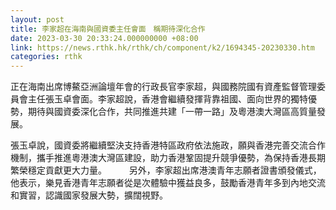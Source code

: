 ```yaml
---
layout: post
title: 李家超在海南與國資委主任會面　稱期待深化合作
date: 2023-03-30 20:33:24.000000000 +08:00
link: https://news.rthk.hk/rthk/ch/component/k2/1694345-20230330.htm
categories: rthk
---
```


正在海南出席博鰲亞洲論壇年會的行政長官李家超，與國務院國有資產監督管理委員會主任張玉卓會面。李家超說，香港會繼續發揮背靠祖國、面向世界的獨特優勢，期待與國資委深化合作，共同推進共建「一帶一路」及粵港澳大灣區高質量發展。

張玉卓說，國資委將繼續堅決支持香港特區政府依法施政，願與香港完善交流合作機制，攜手推進粵港澳大灣區建設，助力香港鞏固提升競爭優勢，為保持香港長期繁榮穩定貢獻更大力量。
　　 
另外，李家超出席港澳青年志願者證書頒發儀式，他表示，樂見香港青年志願者從是次體驗中獲益良多，鼓勵香港青年多到內地交流和實習，認識國家發展大勢，擴闊視野。
